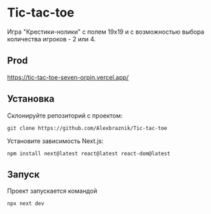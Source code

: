 # Tic-tac-toe

Игра "Крестики-нолики" с полем 19х19 и с возможностью выбора количества игроков - 2 или 4.

## Prod

https://tic-tac-toe-seven-orpin.vercel.app/

## Установка

Склонируйте репозиторий с проектом:

`git clone https://github.com/Alexbraznik/Tic-tac-toe`

Установите зависимость Next.js:

`npm install next@latest react@latest react-dom@latest`

## Запуск

Проект запускается командой

`npx next dev`
